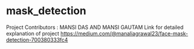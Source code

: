 # mask_detection

Project Contributors : MANSI DAS AND MANSI GAUTAM
Link for detailed explanation of project https://medium.com/@manaliagrawal23/face-mask-detection-700380333fc4

